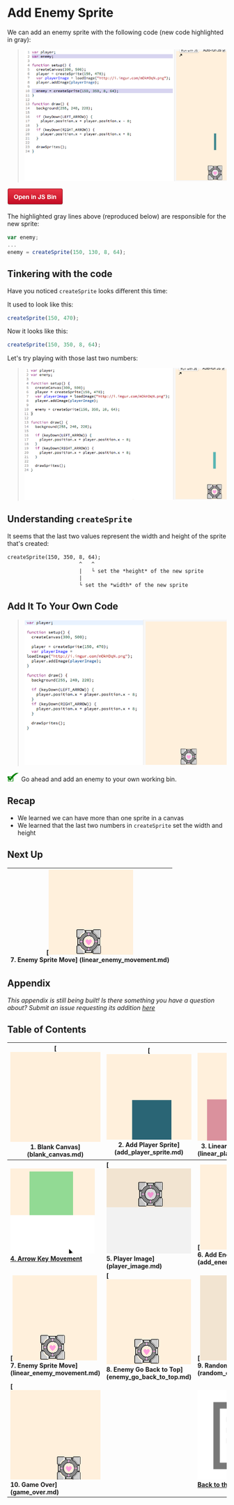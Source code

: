 # Add Enemy Sprite

We can add an enemy sprite with the following code (new code highlighted in
gray):

> ![](img/t6_js_bin.png)

[![](img/open_in_js_bin.png)][add_enemy_sprite]

The highlighted gray lines above (reproduced below) are responsible for the
new sprite:

```js
var enemy;
...
enemy = createSprite(150, 130, 8, 64);
```

## Tinkering with the code

Have you noticed `createSprite` looks different this time:

It used to look like this:

```js
createSprite(150, 470);
```

Now it looks like this:

```js
createSprite(150, 350, 8, 64);
```

Let's try playing with those last two numbers:

> ![](img/t6_tinker_enemy_size.gif)

## Understanding `createSprite`

It seems that the last two values represent the width and height of the
sprite that's created:

```
createSprite(150, 350, 8, 64);
                       ^   ^
                       |   └ set the *height* of the new sprite
                       |
                       └ set the *width* of the new sprite
```

## Add It To Your Own Code

> ![](img/t6_add_code.gif)

![](img/checkmark.png) Go ahead and add an enemy to your own working bin.

## Recap

- We learned we can have more than one sprite in a canvas
- We learned that the last two numbers in `createSprite` set the width and
  height

## Next Up

| **[![](img/sq_7_linear_enemy_movement.gif) <br> 7.  Enemy Sprite Move] (linear_enemy_movement.md)** |
| --------------------------------------------------------------------------------------------------- |

## Appendix

_This appendix is still being built! Is there something you have a question
about? Submit an issue requesting its addition
[here](https://github.com/hackclub/hackclub/issues)_

## Table of Contents

| **[![](img/sq_1_blank_canvas.png)          <br> 1.  Blank Canvas]      (blank_canvas.md)**          | **[![](img/sq_2_add_player_sprite.png)    <br> 2. Add Player Sprite]    (add_player_sprite.md)**    | **[![](img/sq_3_linear_player_movement.gif)  <br> 3. Linear Player Movement] (linear_player_movement.md)** |
| --------------------------------------------------------------------------------------------------- | --------------------------------------------------------------------------------------------------- | ---------------------------------------------------------------------------------------------------------- |
| **[![](img/sq_4_arrow_key_movement.gif)    <br> 4.  Arrow Key Movement](arrow_key_movement.md)**    | **[![](img/sq_5_player_image.gif)         <br> 5. Player Image]         (player_image.md)**         | **[![](img/sq_6_add_enemy_sprite.gif)        <br> 6. Add Enemy Sprite]       (add_enemy_sprite.md)**       |
| **[![](img/sq_7_linear_enemy_movement.gif) <br> 7.  Enemy Sprite Move] (linear_enemy_movement.md)** | **[![](img/sq_8_enemy_go_back_to_top.gif) <br> 8. Enemy Go Back to Top] (enemy_go_back_to_top.md)** | **[![](img/sq_9_random_enemy_position.gif)   <br> 9. Random Enemy Position]  (random_enemy_position.md)**  |
| **[![](img/sq_10_game_over.gif)            <br> 10. Game Over]         (game_over.md)**             |                                                                                                     | **[![](img/readme.png) <br> Back to the README.md](README.md)**                                            |

[add_enemy_sprite]: https://jsbin.com/gist/02636488087a66b55527
